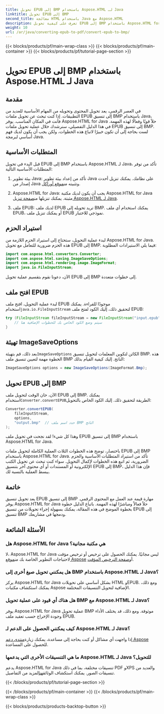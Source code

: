 ```yaml
---
title: تحويل EPUB إلى BMP باستخدام Aspose.HTML لـ Java
linktitle: تحويل EPUB إلى BMP
second_title: معالجة HTML باستخدام Java مع Aspose.HTML
description: تعرف على كيفية تحويل EPUB إلى BMP باستخدام Aspose.HTML for Java. دليل خطوة بخطوة لتحويل المحتوى بكفاءة.
weight: 10
url: /ar/java/converting-epub-to-pdf/convert-epub-to-bmp/
---
```


{{< blocks/products/pf/main-wrap-class >}}
{{< blocks/products/pf/main-container >}}
{{< blocks/products/pf/tutorial-page-section >}}

# تحويل EPUB إلى BMP باستخدام Aspose.HTML لـ Java


## مقدمة

في العصر الرقمي، يعد تحويل المحتوى وتحويله من المهام الأساسية للعديد من التطبيقات. إذا كنت تبحث عن تحويل ملفات EPUB إلى تنسيق BMP باستخدام Java، فأنت في المكان المناسب. يوفر Aspose.HTML for Java حلاً قويًا وفعالًا لهذه المهمة. في هذا الدليل التفصيلي، سنرشدك خلال عملية تحويل ملفات EPUB إلى تنسيق BMP. لست بحاجة إلى أن تكون خبيرًا لاتباع هذه الخطوات، ولكن يجب أن يكون لديك فهم أساسي لبرمجة Java.

## المتطلبات الأساسية

قبل البدء في تحويل EPUB إلى BMP باستخدام Aspose.HTML لـ Java، تأكد من توفر المتطلبات الأساسية التالية:

1.  بيئة تطوير Java: تأكد من إعداد بيئة تطوير Java على نظامك. يمكنك تنزيل أحدث إصدار من Java وتثبيته من[موقع أوراكل](https://www.oracle.com/java/technologies/javase-downloads.html).

2.  Aspose.HTML for Java: يجب أن يكون لديك مكتبة Aspose.HTML for Java مثبتة. يمكنك تنزيلها من[صفحة تنزيل Aspose.HTML لـ Java](https://releases.aspose.com/html/java/).

3. ملف EPUB: لديك ملف EPUB تريد تحويله إلى BMP. يمكنك استخدام أي ملف EPUB، أو يمكنك تنزيل ملف EPUB نموذجي للاختبار.

## استيراد الحزم

لبدء عملية التحويل، ستحتاج إلى استيراد الحزم اللازمة من Aspose.HTML for Java. هذه الحزم ضرورية للتعامل مع تحويل EPUB إلى BMP. فيما يلي الاستيرادات المطلوبة:

```java
import com.aspose.html.converters.Converter;
import com.aspose.html.saving.ImageSaveOptions;
import com.aspose.html.rendering.image.ImageFormat;
import java.io.FileInputStream;
```

الآن، دعونا نقوم بتقسيم عملية تحويل EPUB إلى BMP إلى خطوات متعددة.

## افتح ملف EPUB

 لبدء عملية التحويل، افتح ملف EPUB موجودًا للقراءة. يمكنك استخدام`java.io.FileInputStream` لتحقيق ذلك، إليك الكود لفتح ملف EPUB:

```java
try (FileInputStream fileInputStream = new FileInputStream("input.epub")) {
    // سيتم وضع الكود الخاص بك للخطوات الإضافية هنا
}
```

## تهيئة ImageSaveOptions

 بعد ذلك، قم بتهيئة`ImageSaveOptions` الكائن لتكوين المعلمات لتحويل تنسيق BMP. هذه الخطوة مهمة لتعيين تنسيق ملف BMP الناتج. إليك كيفية القيام بذلك:

```java
ImageSaveOptions options = new ImageSaveOptions(ImageFormat.Bmp);
```

## تحويل EPUB إلى BMP

 الآن، حان الوقت لتحويل ملف EPUB إلى BMP. يمكنك استخدام`Converter.convertEPUB`الطريقة لتحقيق ذلك. إليك الكود الخاص بالتحويل:

```java
Converter.convertEPUB(
    fileInputStream,
    options,
    "output.bmp"  // حدد اسم ملف BMP الناتج
);
```

وهذا كل شيء! لقد نجحت في تحويل ملف EPUB إلى تنسيق BMP باستخدام Aspose.HTML for Java.

باختصار، توضح هذه الخطوات الثلاث العملية الكاملة لتحويل ملفات EPUB إلى BMP باستخدام Aspose.HTML for Java. تأكد من استيراد المتطلبات الأساسية والحزم الضرورية، ثم اتبع هذه الخطوات لإكمال التحويل. سواء كنت تبحث عن تحويل الكتب الإلكترونية أو المستندات أو أي محتوى آخر بتنسيق EPUB إلى BMP، فإن هذا الدليل يبسط العملية بالنسبة لك.

## خاتمة

يعد تحويل تنسيق EPUB إلى تنسيق BMP مهارة قيمة عند العمل مع المحتوى الرقمي. يوفر Aspose.HTML for Java حلاً فعالاً ومباشرًا لهذه المهمة. باتباع الدليل خطوة بخطوة الموضح في هذه المقالة، يمكنك بسهولة إجراء تحويلات من تنسيق EPUB إلى تنسيق BMP ودمجها في مشاريعك.

## الأسئلة الشائعة

### هل Aspose.HTML for Java هي مكتبة مجانية؟
لا، Aspose.HTML for Java ليس مجانيًا. يمكنك الحصول على ترخيص أو ترخيص مؤقت لاحتياجات التطوير الخاصة بك من[موقع Aspose](https://purchase.aspose.com/buy) أو[صفحة الترخيص المؤقت](https://purchase.aspose.com/temporary-license/).

### هل يمكنني تحويل صيغ أخرى إلى BMP باستخدام Aspose.HTML لـ Java؟
يركز Aspose.HTML for Java بشكل أساسي على تحويلات HTML وEPUB. ومع ذلك، يمكنك استكشاف مكتبات Aspose الإضافية لتحويل التنسيقات المختلفة.

### هل هناك أي قيود على عملية تحويل BMP مع Aspose.HTML لـ Java؟
يوفر Aspose.HTML for Java عملية تحويل BMP موثوقة. ومع ذلك، قد يختلف الأداء وجودة الإخراج حسب تعقيد ملف EPUB.

### كيف يمكنني الحصول على الدعم لـ Aspose.HTML لـ Java؟
 إذا واجهت أي مشاكل أو كنت بحاجة إلى مساعدة، يمكنك زيارة[منتدى دعم Aspose](https://forum.aspose.com/) للحصول على المساعدة.

### ما هي التنسيقات الأخرى التي يدعمها Aspose.HTML لـ Java للتحويل؟
 يدعم Aspose.HTML for Java تنسيقات مختلفة، بما في ذلك PDF وXPS والعديد من تنسيقات الصور. يمكنك استكشاف الوثائق[هنا](https://reference.aspose.com/html/java/)لمزيد من التفاصيل.

{{< /blocks/products/pf/tutorial-page-section >}}

{{< /blocks/products/pf/main-container >}}
{{< /blocks/products/pf/main-wrap-class >}}

{{< blocks/products/products-backtop-button >}}
